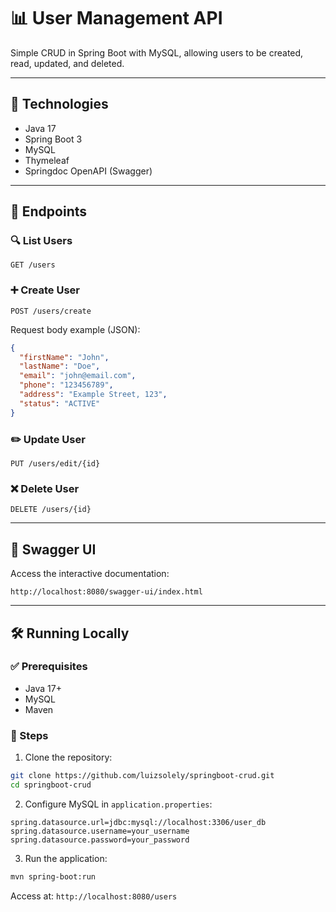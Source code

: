# 📊 User Management API

Simple CRUD in Spring Boot with MySQL, allowing users to be created, read, updated, and deleted.

---

## 🚀 Technologies

- Java 17
- Spring Boot 3
- MySQL
- Thymeleaf
- Springdoc OpenAPI (Swagger)

---

## 📖 Endpoints

### 🔍 List Users
```
GET /users
```

### ➕ Create User
```
POST /users/create
```
Request body example (JSON):
```json
{
  "firstName": "John",
  "lastName": "Doe",
  "email": "john@email.com",
  "phone": "123456789",
  "address": "Example Street, 123",
  "status": "ACTIVE"
}
```

### ✏️ Update User
```
PUT /users/edit/{id}
```

### ❌ Delete User
```
DELETE /users/{id}
```

---

## 📑 Swagger UI

Access the interactive documentation:
```
http://localhost:8080/swagger-ui/index.html
```

---

## 🛠️ Running Locally

### ✅ Prerequisites

- Java 17+
- MySQL
- Maven

### 📌 Steps

1. Clone the repository:
```bash
git clone https://github.com/luizsolely/springboot-crud.git
cd springboot-crud
```

2. Configure MySQL in `application.properties`:
```properties
spring.datasource.url=jdbc:mysql://localhost:3306/user_db
spring.datasource.username=your_username
spring.datasource.password=your_password
```

3. Run the application:
```bash
mvn spring-boot:run
```

Access at: `http://localhost:8080/users`

